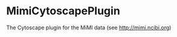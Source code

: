 MimiCytoscapePlugin
===================

The Cytoscape plugin for the MiMI data (see http://mimi.ncibi.org)